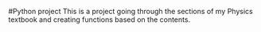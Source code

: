 #Python project
This is a project going through the sections of my Physics textbook and creating functions based on the contents.
